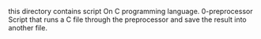 this directory contains script On C programming language.
0-preprocessor Script that runs a C file through the preprocessor and save the result into another file.
